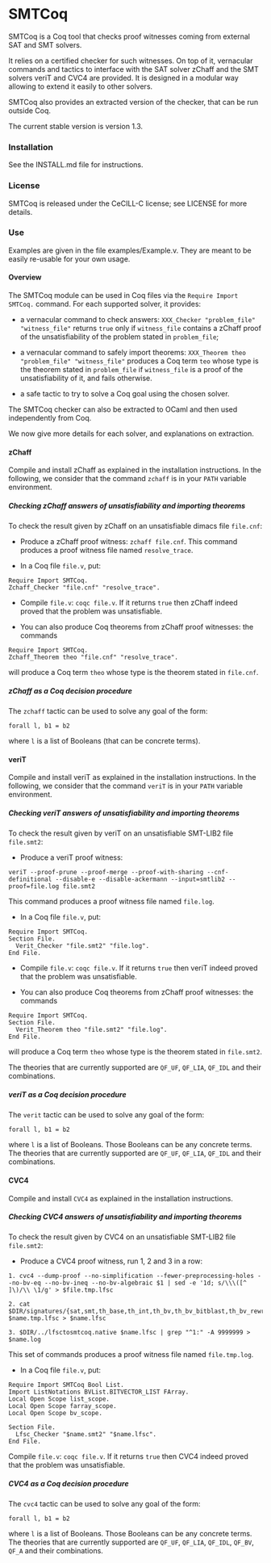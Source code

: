 # SMTCoq

SMTCoq is a Coq tool that checks proof witnesses coming from external
SAT and SMT solvers.

It relies on a certified checker for such witnesses. On top of it,
vernacular commands and tactics to interface with the SAT solver zChaff
and the SMT solvers veriT and CVC4 are provided. It is designed in a modular way
allowing to extend it easily to other solvers.

SMTCoq also provides an extracted version of the checker, that can be
run outside Coq.

The current stable version is version 1.3.


### Installation

See the INSTALL.md file for instructions.


### License

SMTCoq is released under the CeCILL-C license; see LICENSE for more
details.


### Use

Examples are given in the file examples/Example.v. They are meant to be
easily re-usable for your own usage.


#### Overview

The SMTCoq module can be used in Coq files via the `Require Import
SMTCoq.` command. For each supported solver, it provides:

- a vernacular command to check answers:
  `XXX_Checker "problem_file" "witness_file"` returns `true` only if
  `witness_file` contains a zChaff proof of the unsatisfiability of the
  problem stated in `problem_file`;

- a vernacular command to safely import theorems:
  `XXX_Theorem theo "problem_file" "witness_file"` produces a Coq term
  `teo` whose type is the theorem stated in `problem_file` if
  `witness_file` is a proof of the unsatisfiability of it, and fails
  otherwise.

- a safe tactic to try to solve a Coq goal using the chosen solver.

The SMTCoq checker can also be extracted to OCaml and then used
independently from Coq.

We now give more details for each solver, and explanations on
extraction.


#### zChaff

Compile and install zChaff as explained in the installation
instructions. In the following, we consider that the command `zchaff` is
in your `PATH` variable environment.


##### Checking zChaff answers of unsatisfiability and importing theorems

To check the result given by zChaff on an unsatisfiable dimacs file
`file.cnf`:

- Produce a zChaff proof witness: `zchaff file.cnf`. This command
  produces a proof witness file named `resolve_trace`.

- In a Coq file `file.v`, put:
```
Require Import SMTCoq.
Zchaff_Checker "file.cnf" "resolve_trace".
```

- Compile `file.v`: `coqc file.v`. If it returns `true` then zChaff
  indeed proved that the problem was unsatisfiable.

- You can also produce Coq theorems from zChaff proof witnesses: the
  commands
```
Require Import SMTCoq.
Zchaff_Theorem theo "file.cnf" "resolve_trace".
```
will produce a Coq term `theo` whose type is the theorem stated in
`file.cnf`.


##### zChaff as a Coq decision procedure

The `zchaff` tactic can be used to solve any goal of the form:
```
forall l, b1 = b2
```
where `l` is a list of Booleans (that can be concrete terms).


#### veriT

Compile and install veriT as explained in the installation instructions.
In the following, we consider that the command `veriT` is in your `PATH`
variable environment.


##### Checking veriT answers of unsatisfiability and importing theorems

To check the result given by veriT on an unsatisfiable SMT-LIB2 file
`file.smt2`:

- Produce a veriT proof witness:
```
veriT --proof-prune --proof-merge --proof-with-sharing --cnf-definitional --disable-e --disable-ackermann --input=smtlib2 --proof=file.log file.smt2
```
This command produces a proof witness file named `file.log`.

- In a Coq file `file.v`, put:
```
Require Import SMTCoq.
Section File.
  Verit_Checker "file.smt2" "file.log".
End File.
```

- Compile `file.v`: `coqc file.v`. If it returns `true` then veriT
  indeed proved that the problem was unsatisfiable.

- You can also produce Coq theorems from zChaff proof witnesses: the
  commands
```
Require Import SMTCoq.
Section File.
  Verit_Theorem theo "file.smt2" "file.log".
End File.
```
will produce a Coq term `theo` whose type is the theorem stated in
`file.smt2`.

The theories that are currently supported are `QF_UF`, `QF_LIA`,
`QF_IDL` and their combinations.


##### veriT as a Coq decision procedure

The `verit` tactic can be used to solve any goal of the form:
```
forall l, b1 = b2
```
where `l` is a list of Booleans. Those Booleans can be any concrete
terms. The theories that are currently supported are `QF_UF`, `QF_LIA`,
`QF_IDL` and their combinations.

#### CVC4

Compile and install `CVC4` as explained in the installation instructions.

##### Checking CVC4 answers of unsatisfiability and importing theorems

To check the result given by CVC4 on an unsatisfiable SMT-LIB2 file
`file.smt2`:

- Produce a CVC4 proof witness, run 1, 2 and 3 in a row:

```
1. cvc4 --dump-proof --no-simplification --fewer-preprocessing-holes --no-bv-eq --no-bv-ineq --no-bv-algebraic $1 | sed -e '1d; s/\\\([^ ]\)/\\ \1/g' > $file.tmp.lfsc

```

```
2. cat $DIR/signatures/{sat,smt,th_base,th_int,th_bv,th_bv_bitblast,th_bv_rewrites,th_arrays}.plf $name.tmp.lfsc > $name.lfsc

```

```
3. $DIR/../lfsctosmtcoq.native $name.lfsc | grep "^1:" -A 9999999 > $name.log

```

This set of commands produces a proof witness file named `file.tmp.log`.

- In a Coq file `file.v`, put:
```
Require Import SMTCoq Bool List.
Import ListNotations BVList.BITVECTOR_LIST FArray.
Local Open Scope list_scope.
Local Open Scope farray_scope.
Local Open Scope bv_scope.

Section File.
  Lfsc_Checker "$name.smt2" "$name.lfsc".
End File.
```
Compile `file.v`: `coqc file.v`. If it returns `true` then CVC4 indeed proved that the problem was unsatisfiable.

##### CVC4 as a Coq decision procedure

The `cvc4` tactic can be used to solve any goal of the form:
```
forall l, b1 = b2
```
where `l` is a list of Booleans. Those Booleans can be any concrete
terms. The theories that are currently supported are `QF_UF`, `QF_LIA`,
`QF_IDL`, `QF_BV`, `QF_A` and their combinations.

